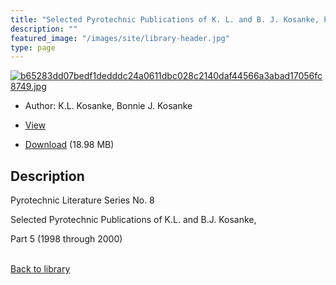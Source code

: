 ```yaml
---
title: "Selected Pyrotechnic Publications of K. L. and B. J. Kosanke, Part 5 (1998 through 2000)"
description: ""
featured_image: "/images/site/library-header.jpg"
type: page
---
```


<a href="https://drive.google.com/uc?export=view&id=1Vay2UruezAFjCTE1WjLkwQDrC3u7TRHh" target="_blank">![b65283dd07bedf1dedddc24a0611dbc028c2140daf44566a3abad17056fc8749.jpg](/images/library/b65283dd07bedf1dedddc24a0611dbc028c2140daf44566a3abad17056fc8749.jpg)</a>
* Author: K.L. Kosanke, Bonnie J. Kosanke
* <a href="https://drive.google.com/uc?export=view&id=1Vay2UruezAFjCTE1WjLkwQDrC3u7TRHh" target="_blank">View</a>

* [Download](https://drive.google.com/uc?export=download&id=1Vay2UruezAFjCTE1WjLkwQDrC3u7TRHh) (18.98 MB)

## Description<div>
<p>Pyrotechnic Literature Series No. 8</p>
<p>Selected Pyrotechnic Publications of K.L. and B.J. Kosanke,</p>
<p>Part 5 (1998 through 2000)</p></div>

<br />[Back to library](/library/)
